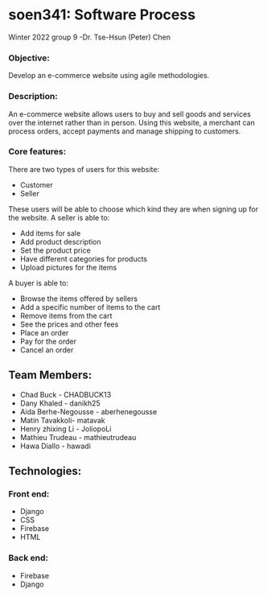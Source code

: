 # soen341: Software Process
Winter 2022 group 9  -Dr. Tse-Hsun (Peter) Chen
### Objective: 
Develop an e-commerce website using agile methodologies.
### Description:
An e-commerce website allows users to buy and sell goods and services over the internet rather than in person.
Using this website, a merchant can process orders, accept payments and manage shipping to customers.
### Core features:
There are two types of users for this website:
   - Customer
   - Seller
   
These users will be able to choose which kind they are when signing up for the website.
A seller is able to:
- Add items for sale
- Add product description
- Set the product price
- Have different categories for products
- Upload pictures for the items

A buyer is able to:
- Browse the items offered by sellers
- Add a specific number of items to the cart
- Remove items from the cart
- See the prices and other fees
- Place an order
- Pay for the order
- Cancel an order


 ## Team Members:
 
- Chad Buck - CHADBUCK13
- Dany Khaled - danikh25
- Aida Berhe-Negousse - aberhenegousse
- Matin Tavakkoli- matavak
- Henry zhixing Li - JoliopoLi 
- Mathieu Trudeau - mathieutrudeau
- Hawa Diallo - hawadi

## Technologies:
### Front end:
- Django
- CSS
- Firebase
- HTML
### Back end:
- Firebase
- Django



